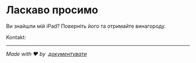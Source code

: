 # Ласкаво просимо

Ви знайшли мій iPad? Поверніть його та отримайте винагороду.

Kontakt: <EMAIL>

* * *

_Made with ❤️ by  [документувати](https://docsify.js.org/)_
